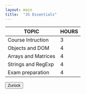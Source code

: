 ```yaml
---
layout: main
title:  "JS Essentials"
---
```



<table class="table-steel">
<thead>
<tr>
<th>TOPIC</th>
<th>HOURS</th>
</tr>
</thead>
<tbody>
  <tr><td>Course Intruction</td><td>3</td></tr>
  <tr><td>Objects and DOM</td><td>4</td></tr>
  <tr><td>Arrays and Matrices</td><td>4</td></tr>
  <tr><td>Strings and RegExp</td><td>4</td></tr>
  <tr><td>Exam preparation</td><td>4</td></tr>
</tbody>
</table>

<div class="button-back">
  <input type="button" value="Zurück" onclick="window.history.back()" /> 
</div>